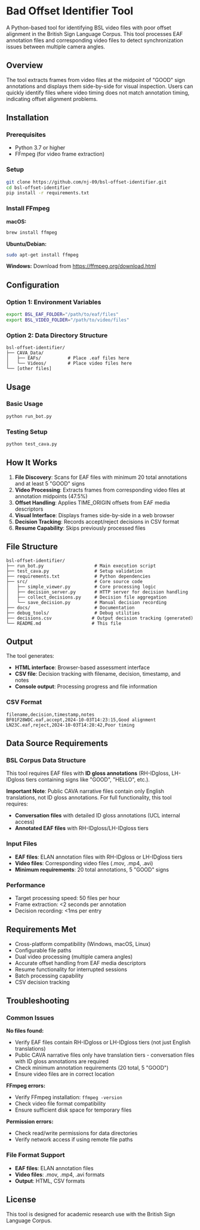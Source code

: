 # Bad Offset Identifier Tool

A Python-based tool for identifying BSL video files with poor offset alignment in the British Sign Language Corpus. This tool processes EAF annotation files and corresponding video files to detect synchronization issues between multiple camera angles.

## Overview

The tool extracts frames from video files at the midpoint of "GOOD" sign annotations and displays them side-by-side for visual inspection. Users can quickly identify files where video timing does not match annotation timing, indicating offset alignment problems.

## Installation

### Prerequisites

- Python 3.7 or higher
- FFmpeg (for video frame extraction)

### Setup

```bash
git clone https://github.com/nj-09/bsl-offset-identifier.git
cd bsl-offset-identifier
pip install -r requirements.txt
```

### Install FFmpeg

**macOS:**
```bash
brew install ffmpeg
```

**Ubuntu/Debian:**
```bash
sudo apt-get install ffmpeg
```

**Windows:**
Download from https://ffmpeg.org/download.html

## Configuration

### Option 1: Environment Variables
```bash
export BSL_EAF_FOLDER="/path/to/eaf/files"
export BSL_VIDEO_FOLDER="/path/to/video/files"
```

### Option 2: Data Directory Structure
```
bsl-offset-identifier/
├── CAVA_Data/
│   ├── EAFs/          # Place .eaf files here
│   └── Videos/        # Place video files here
└── [other files]
```

## Usage

### Basic Usage
```bash
python run_bot.py
```

### Testing Setup
```bash
python test_cava.py
```

## How It Works

1. **File Discovery**: Scans for EAF files with minimum 20 total annotations and at least 5 "GOOD" signs
2. **Video Processing**: Extracts frames from corresponding video files at annotation midpoints (47.5%)
3. **Offset Handling**: Applies TIME_ORIGIN offsets from EAF media descriptors
4. **Visual Interface**: Displays frames side-by-side in a web browser
5. **Decision Tracking**: Records accept/reject decisions in CSV format
6. **Resume Capability**: Skips previously processed files

## File Structure

```
bsl-offset-identifier/
├── run_bot.py                   # Main execution script
├── test_cava.py                 # Setup validation
├── requirements.txt             # Python dependencies
├── src/                         # Core source code
│   ├── simple_viewer.py         # Core processing logic
│   ├── decision_server.py       # HTTP server for decision handling
│   ├── collect_decisions.py     # Decision file aggregation
│   └── save_decision.py         # Manual decision recording
├── docs/                        # Documentation
├── debug_tools/                 # Debug utilities
├── decisions.csv               # Output decision tracking (generated)
└── README.md                   # This file
```

## Output

The tool generates:
- **HTML interface**: Browser-based assessment interface
- **CSV file**: Decision tracking with filename, decision, timestamp, and notes
- **Console output**: Processing progress and file information

### CSV Format
```csv
filename,decision,timestamp,notes
BF01F28WDC.eaf,accept,2024-10-03T14:23:15,Good alignment
LN23C.eaf,reject,2024-10-03T14:28:42,Poor timing
```

## Data Source Requirements

### BSL Corpus Data Structure
This tool requires EAF files with **ID gloss annotations** (RH-IDgloss, LH-IDgloss tiers containing signs like "GOOD", "HELLO", etc.).

**Important Note**: Public CAVA narrative files contain only English translations, not ID gloss annotations. For full functionality, this tool requires:
- **Conversation files** with detailed ID gloss annotations (UCL internal access)
- **Annotated EAF files** with RH-IDgloss/LH-IDgloss tiers

### Input Files
- **EAF files**: ELAN annotation files with RH-IDgloss or LH-IDgloss tiers
- **Video files**: Corresponding video files (.mov, .mp4, .avi)
- **Minimum requirements**: 20 total annotations, 5 "GOOD" signs

### Performance
- Target processing speed: 50 files per hour
- Frame extraction: <2 seconds per annotation
- Decision recording: <1ms per entry

## Requirements Met

- Cross-platform compatibility (Windows, macOS, Linux)
- Configurable file paths
- Dual video processing (multiple camera angles)
- Accurate offset handling from EAF media descriptors
- Resume functionality for interrupted sessions
- Batch processing capability
- CSV decision tracking

## Troubleshooting

### Common Issues

**No files found:**
- Verify EAF files contain RH-IDgloss or LH-IDgloss tiers (not just English translations)
- Public CAVA narrative files only have translation tiers - conversation files with ID gloss annotations are required
- Check minimum annotation requirements (20 total, 5 "GOOD")
- Ensure video files are in correct location

**FFmpeg errors:**
- Verify FFmpeg installation: `ffmpeg -version`
- Check video file format compatibility
- Ensure sufficient disk space for temporary files

**Permission errors:**
- Check read/write permissions for data directories
- Verify network access if using remote file paths

### File Format Support
- **EAF files**: ELAN annotation files
- **Video files**: .mov, .mp4, .avi formats
- **Output**: HTML, CSV formats

## License

This tool is designed for academic research use with the British Sign Language Corpus.